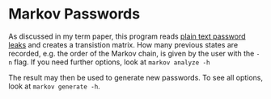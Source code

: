 # Markov Passwords

As discussed in my term paper, this program reads [plain text password leaks](https://hashes.org/leaks.php) and creates a transistion matrix. How many previous states are recorded, e.g. the order of the Markov chain, is given by the user with the `-n` flag. If you need further options, look at `markov analyze -h`

The result may then be used to generate new passwords. To see all options, look at `markov generate -h`.
